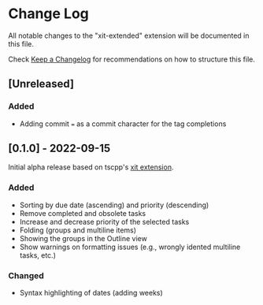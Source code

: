 # Change Log

All notable changes to the "xit-extended" extension will be documented in this file.

Check [Keep a Changelog](http://keepachangelog.com/) for recommendations on how to structure this file.

## [Unreleased]

### Added

- Adding commit `=` as a commit character for the tag completions

## [0.1.0] - 2022-09-15

Initial alpha release based on tscpp's [xit extension](https://github.com/tscpp/xit-vscode).

### Added

- Sorting by due date (ascending) and priority (descending)
- Remove completed and obsolete tasks
- Increase and decrease priority of the selected tasks
- Folding (groups and multiline items)
- Showing the groups in the Outline view
- Show warnings on formatting issues (e.g., wrongly idented multiline tasks, etc.)

### Changed

- Syntax highlighting of dates (adding weeks)